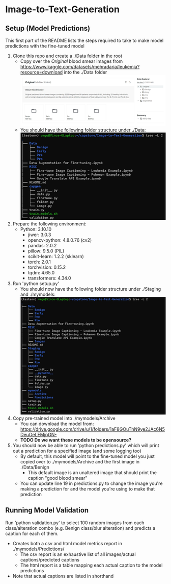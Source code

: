 # Image-to-Text-Generation

## Setup (Model Predictions)
This first part of the README lists the steps required to take to make model predictions with the fine-tuned model

1. Clone this repo and create a ./Data folder in the root
    - Copy over the *Original* blood smear images from https://www.kaggle.com/datasets/mehradaria/leukemia?resource=download into the ./Data folder
![](./MISC/Images/kaggledataset.jpg)
    - You should have the following folder structure under ./Data:
![](./MISC/Images/datafolderstructure.jpg)
2. Prepare the following environment:
    - Python: 3.10.10
        - jiwer: 3.0.3
        - opencv-python: 4.8.0.76 (cv2)
        - pandas: 2.0.2
        - pillow: 9.5.0 (PIL)
        - scikit-learn: 1.2.2 (sklearn)
        - torch: 2.0.1
        - torchvision: 0.15.2
        - tqdm: 4.65.0
        - transformers: 4.34.0
3. Run 'python setup.py'
    - You should now have the following folder structure under ./Staging and ./mymodels:
![](./MISC/Images/stagingfolderstructure.jpg)
4. Copy pre-trained model into ./mymodels/Archive
    - You can download the model from: https://drive.google.com/drive/u/1/folders/1aF8GOuThN9ye2JAc6N5DeuOeLEMjpGN-
    - **TODO Do we want these models to be opensource?**
5. You should now be able to run 'python predictions.py' which will print out a prediction for a specified image (and some logging too)
    - By default, this model will point to the fine-tuned model you just copied over to ./mymodels/Archive and the first image in ./Data/Benign
        - This default image is an unaltered image that should print the caption "good blood smear"
    - You can update line 19 in predictions.py to change the image you're making a prediction for and the model you're using to make that prediction

## Running Model Validation
Run 'python validation.py' to select 100 random images from each class/alteration combo (e.g. Benign class/blur alteration) and predicts a caption for each of them.

- Creates both a csv and html model metrics report in ./mymodels/Predictions/
    - The csv report is an exhaustive list of all images/actual captions/predicted captions
    - The html report is a table mapping each actual caption to the model predictions
- Note that actual captions are listed in shorthand
